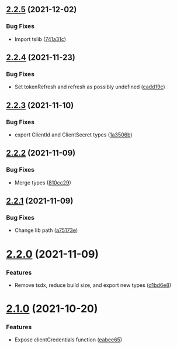 ## [2.2.5](https://github.com/commercelayer/commercelayer-js-auth/compare/v2.2.4...v2.2.5) (2021-12-02)


### Bug Fixes

* Import tslib ([741a31c](https://github.com/commercelayer/commercelayer-js-auth/commit/741a31c027079d4e04cf25f9b728c1a6ed1eff1f))

## [2.2.4](https://github.com/commercelayer/commercelayer-js-auth/compare/v2.2.3...v2.2.4) (2021-11-23)


### Bug Fixes

* Set tokenRefresh and refresh as possibly undefined ([cadd19c](https://github.com/commercelayer/commercelayer-js-auth/commit/cadd19c97fe084ff0fe79589d671f9aaab525e26))

## [2.2.3](https://github.com/commercelayer/commercelayer-js-auth/compare/v2.2.2...v2.2.3) (2021-11-10)


### Bug Fixes

* export ClientId and ClientSecret types ([1a3506b](https://github.com/commercelayer/commercelayer-js-auth/commit/1a3506ba39a741ba735c082ad7e057b11331a668))

## [2.2.2](https://github.com/commercelayer/commercelayer-js-auth/compare/v2.2.1...v2.2.2) (2021-11-09)


### Bug Fixes

* Merge types ([810cc29](https://github.com/commercelayer/commercelayer-js-auth/commit/810cc293ce388c9d0e81c7046eeef9f0a5541065))

## [2.2.1](https://github.com/commercelayer/commercelayer-js-auth/compare/v2.2.0...v2.2.1) (2021-11-09)


### Bug Fixes

* Change lib path ([a75173e](https://github.com/commercelayer/commercelayer-js-auth/commit/a75173e69bbd97988bc7e186fca1a51bd6e5da42))

# [2.2.0](https://github.com/commercelayer/commercelayer-js-auth/compare/v2.1.0...v2.2.0) (2021-11-09)


### Features

* Remove tsdx, reduce build size, and export new types ([d1bd6e8](https://github.com/commercelayer/commercelayer-js-auth/commit/d1bd6e8c5abddb9f1a66314e5e609d6fd9476185))

# [2.1.0](https://github.com/commercelayer/commercelayer-js-auth/compare/v2.0.8...v2.1.0) (2021-10-20)


### Features

* Expose clientCredentials function ([eabee65](https://github.com/commercelayer/commercelayer-js-auth/commit/eabee65b06aa9c7233741a431723b80fb51f7286))
